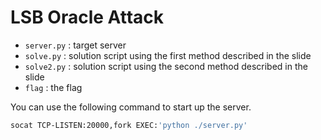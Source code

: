 # LSB Oracle Attack

* `server.py` : target server
* `solve.py` : solution script using the first method described in the slide
* `solve2.py` : solution script using the second method described in the slide
* `flag` : the flag

You can use the following command to start up the server.

```bash
socat TCP-LISTEN:20000,fork EXEC:'python ./server.py'
```


